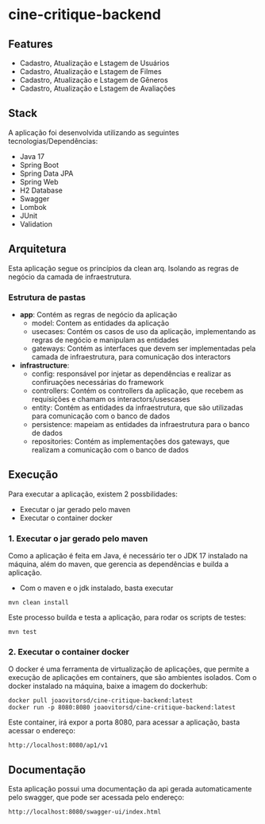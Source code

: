 # cine-critique-backend

## Features

- Cadastro, Atualização e Lstagem de Usuários
- Cadastro, Atualização e Lstagem de Filmes
- Cadastro, Atualização e Lstagem de Gêneros
- Cadastro, Atualização e Lstagem de Avaliações

## Stack
A aplicação foi desenvolvida utilizando as seguintes tecnologias/Dependências:
- Java 17
- Spring Boot
- Spring Data JPA
- Spring Web
- H2 Database
- Swagger
- Lombok
- JUnit
- Validation

## Arquitetura

Esta aplicação segue os princípios da clean arq. Isolando
as regras de negócio da camada de infraestrutura.

### Estrutura de pastas

- **app**: Contém as regras de negócio da aplicação
  - model: Contem as entidades da aplicação
  - usecases: Contém os casos de uso da aplicação, implementando as regras de negócio e manipulam as entidades
  - gateways: Contém as interfaces que devem ser implementadas pela camada de infraestrutura, para comunicação dos interactors
- **infrastructure**:
  - config: responsável por injetar as dependências e realizar as confiruações necessárias do framework
  - controllers: Contém os controllers da aplicação, que recebem as requisições e chamam os interactors/usescases
  - entity: Contém as entidades da infraestrutura, que são utilizadas para comunicação com o banco de dados
  - persistence: mapeiam as entidades da infraestrutura para o banco de dados
  - repositories: Contém as implementações dos gateways, que realizam a comunicação com o banco de dados

## Execução
Para executar a aplicação, existem 2 possbilidades:
- Executar o jar gerado pelo maven
- Executar o container docker
### 1. Executar o jar gerado pelo maven

Como a aplicação é feita em Java, é necessário ter o JDK 17 instalado na máquina,
além do maven, que gerencia as dependências e builda a aplicação.

- Com o maven e o jdk instalado, basta executar

```shell
mvn clean install
```

Este processo builda e testa a aplicação, para rodar os scripts de testes:

```shell
mvn test
```

### 2. Executar o container docker

O docker é uma ferramenta de virtualização de aplicações, que permite a execução de aplicações em containers, que são ambientes isolados.
Com o docker instalado na máquina, baixe a imagem do dockerhub:

```shell
docker pull joaovitorsd/cine-critique-backend:latest
docker run -p 8080:8080 joaovitorsd/cine-critique-backend:latest
```
Este container, irá expor a porta 8080, para acessar a aplicação, basta acessar o endereço:

```shell
http://localhost:8080/ap1/v1
```


## Documentação

Esta aplicação possui uma documentação da api gerada automaticamente pelo swagger, que pode ser acessada pelo endereço:

```shell
http://localhost:8080/swagger-ui/index.html
```